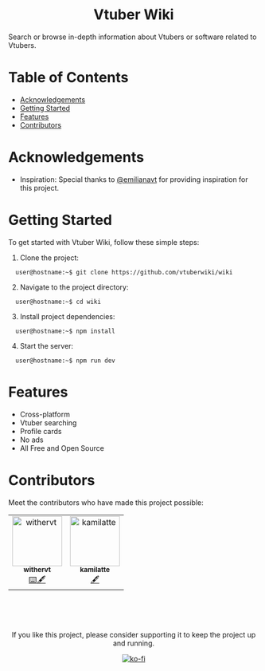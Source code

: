 <div align="center">
   <h1 align="center">Vtuber Wiki</h1>
</div>

Search or browse in-depth information about Vtubers or software related to Vtubers.


# Table of Contents

- [Acknowledgements](#acknowledgements)
- [Getting Started](#getting-started)
- [Features](#features)
- [Contributors](#contributors)


# Acknowledgements


- Inspiration: Special thanks to [@emilianavt](https://github.com/emilianavt) for providing inspiration for this project.

# Getting Started

To get started with Vtuber Wiki, follow these simple steps:

1. Clone the project:

```shell
  user@hostname:~$ git clone https://github.com/vtuberwiki/wiki
```

2. Navigate to the project directory:

```shell
  user@hostname:~$ cd wiki
```

3. Install project dependencies:

```shell
  user@hostname:~$ npm install
```

4. Start the server:

```shell
  user@hostname:~$ npm run dev
```

# Features

- Cross-platform
- Vtuber searching
- Profile cards
- No ads
- All Free and Open Source

# Contributors

Meet the contributors who have made this project possible:

<table>
  <tbody>
    <tr>
      <td align="center">
        <a href="https://github.com/withervt">
          <img src="https://avatars.githubusercontent.com/u/93791569" width="100px;" alt="withervt"/>
          <br />
          <sub><b>withervt</b></sub>
        </a>
        <br />
        <a href="https://https://github.com/vtuberwiki/wiki" title="Programming">⌨️</a><a href="https://https://github.com/vtuberwiki/wiki" title="Writing Documentation">🖋️</a>
      </td>
      <td align="center">
        <a href="https://github.com/kamilatte">
          <img src="https://avatars.githubusercontent.com/u/118631823" width="100px;" alt="kamilatte"/>
          <br />
          <sub><b>kamilatte</b></sub>
        </a>
        <br />
        <a href="https://https://github.com/vtuberwiki/wiki" title="Writing Documentation">🖋️</a>
      </td>
    </tr>
  </tbody>
</table>

</br>
</br>
</br>

<div align="center">
  <p align="center">If you like this project, please consider supporting it to keep the project up and running.</p>

  [![ko-fi](https://ko-fi.com/img/githubbutton_sm.svg)](https://ko-fi.com/P5P5NTG8C)
</div>
